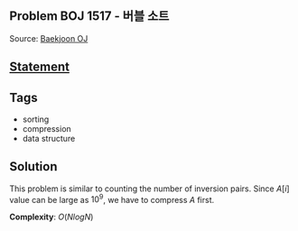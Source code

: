 ## Problem BOJ 1517 -  버블 소트
Source: [Baekjoon OJ](https://www.acmicpc.net/problem/1517)

## [Statement](https://www.acmicpc.net/problem/1517)

## Tags
- sorting
- compression
- data structure


## Solution
This problem is similar to counting the number of inversion pairs. Since $A[i]$ value can be large as $10^9$, we have to compress $A$ first.

**Complexity**: $O(NlogN)$
